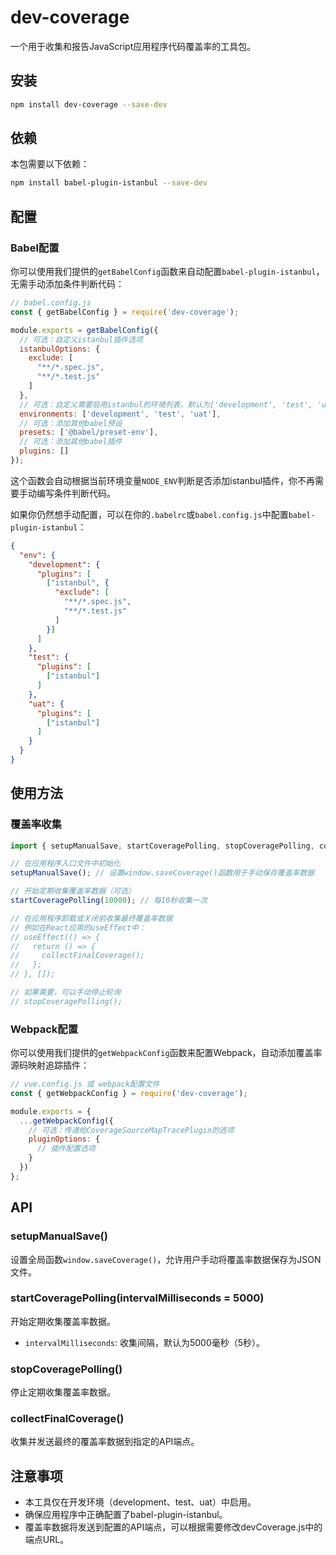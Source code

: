 # dev-coverage

一个用于收集和报告JavaScript应用程序代码覆盖率的工具包。

## 安装

```bash
npm install dev-coverage --save-dev
```

## 依赖

本包需要以下依赖：

```bash
npm install babel-plugin-istanbul --save-dev
```

## 配置

### Babel配置

你可以使用我们提供的`getBabelConfig`函数来自动配置`babel-plugin-istanbul`，无需手动添加条件判断代码：

```javascript
// babel.config.js
const { getBabelConfig } = require('dev-coverage');

module.exports = getBabelConfig({
  // 可选：自定义istanbul插件选项
  istanbulOptions: {
    exclude: [
      "**/*.spec.js",
      "**/*.test.js"
    ]
  },
  // 可选：自定义需要启用istanbul的环境列表，默认为['development', 'test', 'uat']
  environments: ['development', 'test', 'uat'],
  // 可选：添加其他babel预设
  presets: ['@babel/preset-env'],
  // 可选：添加其他babel插件
  plugins: []
});
```

这个函数会自动根据当前环境变量`NODE_ENV`判断是否添加istanbul插件，你不再需要手动编写条件判断代码。

如果你仍然想手动配置，可以在你的`.babelrc`或`babel.config.js`中配置`babel-plugin-istanbul`：

```json
{
  "env": {
    "development": {
      "plugins": [
        ["istanbul", {
          "exclude": [
            "**/*.spec.js",
            "**/*.test.js"
          ]
        }]
      ]
    },
    "test": {
      "plugins": [
        ["istanbul"]
      ]
    },
    "uat": {
      "plugins": [
        ["istanbul"]
      ]
    }
  }
}
```

## 使用方法

### 覆盖率收集

```javascript
import { setupManualSave, startCoveragePolling, stopCoveragePolling, collectFinalCoverage } from 'dev-coverage';

// 在应用程序入口文件中初始化
setupManualSave(); // 设置window.saveCoverage()函数用于手动保存覆盖率数据

// 开始定期收集覆盖率数据（可选）
startCoveragePolling(10000); // 每10秒收集一次

// 在应用程序卸载或关闭前收集最终覆盖率数据
// 例如在React应用的useEffect中：
// useEffect(() => {
//   return () => {
//     collectFinalCoverage();
//   };
// }, []);

// 如果需要，可以手动停止轮询
// stopCoveragePolling();
```

### Webpack配置

你可以使用我们提供的`getWebpackConfig`函数来配置Webpack，自动添加覆盖率源码映射追踪插件：

```javascript
// vue.config.js 或 webpack配置文件
const { getWebpackConfig } = require('dev-coverage');

module.exports = {
  ...getWebpackConfig({
    // 可选：传递给CoverageSourceMapTracePlugin的选项
    pluginOptions: {
      // 插件配置选项
    }
  })
};
```

## API

### setupManualSave()

设置全局函数`window.saveCoverage()`，允许用户手动将覆盖率数据保存为JSON文件。

### startCoveragePolling(intervalMilliseconds = 5000)

开始定期收集覆盖率数据。

- `intervalMilliseconds`: 收集间隔，默认为5000毫秒（5秒）。

### stopCoveragePolling()

停止定期收集覆盖率数据。

### collectFinalCoverage()

收集并发送最终的覆盖率数据到指定的API端点。

## 注意事项

- 本工具仅在开发环境（development、test、uat）中启用。
- 确保应用程序中正确配置了babel-plugin-istanbul。
- 覆盖率数据将发送到配置的API端点，可以根据需要修改devCoverage.js中的端点URL。